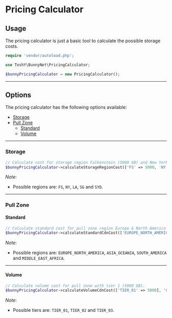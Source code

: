 # Pricing Calculator

## Usage

The pricing calculator is just a basic tool to calculate the possible storage costs.

```php
require 'vendor/autoload.php';

use ToshY\BunnyNet\PricingCalculator;

$bunnyPricingCalculator = new PricingCalculator();
```
---
## Options
The pricing calculator has the following options available:
* [Storage](#storage)
* [Pull Zone](#pull-zone)
    * [Standard](#get-billing-details)
    * [Volume](#get-billing-summary)
---
### Storage
```php
// Calculate cost for storage region Falkenstein (5000 GB) and New York (1250 GB).
$bunnyPricingCalculator->calculateStorageRegionCost(['FS' => 5000, 'NY' => 1250], 'GB');
```
*Note*:
* Possible regions are: `FS`, `NY`, `LA`, `SG` and `SYD`.
---
### Pull Zone
#### Standard
```php
// Calculate standard cost for pull zone region Europe & North America (5000 GB) and Asia & Oceania (1250 GB).
$bunnyPricingCalculator->calculateStandardCdnCost(['EUROPE_NORTH_AMERICA' => 5000, 'ASIA_OCEANIA' => 1250], 'GB');
```
*Note*:
* Possible regions are: `EUROPE_NORTH_AMERICA`, `ASIA_OCEANIA`, `SOUTH_AMERICA` and `MIDDLE_EAST_AFRICA`.
---
#### Volume
```php
// Calculate volume cost for pull zone with tier 1 (5000 GB).
$bunnyPricingCalculator->calculateVolumeCdnCost(['TIER_01' => 5000], 'GB');
```
*Note*:
* Possible tiers are: `TIER_01`, `TIER_02` and `TIER_03`.